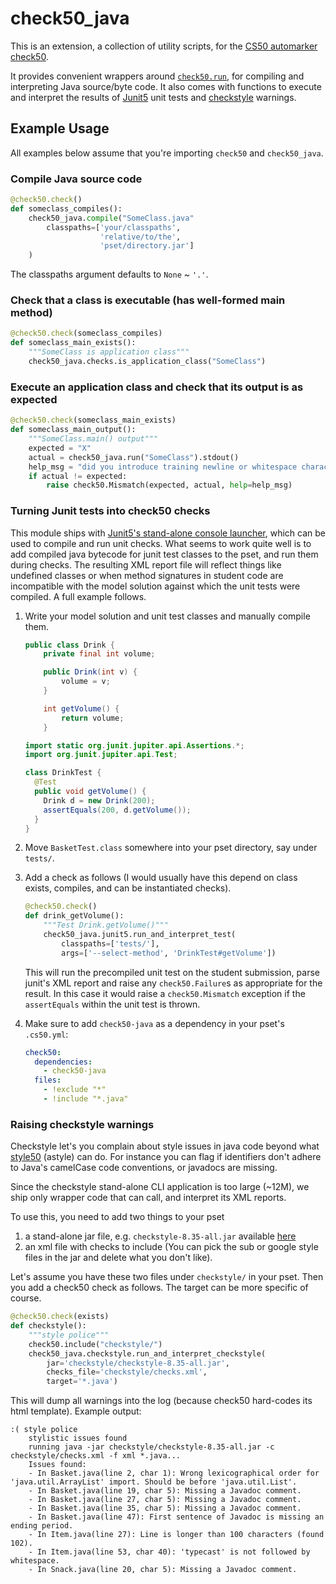 # check50_java

This is an extension, a collection of utility scripts, for the [CS50 automarker check50][check50].

It provides convenient wrappers around [`check50.run`][run], for compiling and interpreting Java source/byte code.
It also comes with functions to execute and interpret the results of [Junit5][junit] unit tests
and [checkstyle][checkstyle] warnings.


## Example Usage

All examples below assume that you're importing `check50` and `check50_java`.

### Compile Java source code

```python
@check50.check()
def someclass_compiles():
    check50_java.compile("SomeClass.java"
        classpaths=['your/classpaths',
                    'relative/to/the',
                    'pset/directory.jar']
    )
```
The classpaths argument defaults to `None` ~ `'.'`.

### Check that a class is executable (has well-formed main method)

```python
@check50.check(someclass_compiles)
def someclass_main_exists():
    """SomeClass is application class"""
    check50_java.checks.is_application_class("SomeClass")
```

### Execute an application class and check that its output is as expected

```python
@check50.check(someclass_main_exists)
def someclass_main_output():
    """SomeClass.main() output"""
    expected = "X"
    actual = check50_java.run("SomeClass").stdout()
    help_msg = "did you introduce training newline or whitespace characters?"
    if actual != expected:
        raise check50.Mismatch(expected, actual, help=help_msg)
```

### Turning Junit tests into check50 checks

This module ships with [Junit5's stand-alone console launcher][jcl], which can be used to compile and run unit checks. What seems to work quite well is to add compiled java bytecode for junit test classes to the pset,
and run them during checks. The resulting XML report file will reflect things like undefined classes or when method signatures in student code are incompatible with the model solution against which the unit tests were compiled.
A full example follows.

1. Write your model solution and unit test classes and manually compile them.

    ```java
    public class Drink {
        private final int volume;

        public Drink(int v) {
            volume = v;
        }

        int getVolume() {
            return volume;
        }
    ```

    ```java
    import static org.junit.jupiter.api.Assertions.*;
    import org.junit.jupiter.api.Test;

    class DrinkTest {
      @Test
      public void getVolume() {
        Drink d = new Drink(200);
        assertEquals(200, d.getVolume());
      }
    }
    ```

2.  Move `BasketTest.class` somewhere into your pset directory, say under `tests/`.
3.  Add a check as follows (I would usually have this depend on class exists, compiles, and can be instantiated checks).
    ```python
    @check50.check()
    def drink_getVolume():
        """Test Drink.getVolume()"""
        check50_java.junit5.run_and_interpret_test(
            classpaths=['tests/'],
            args=['--select-method', 'DrinkTest#getVolume'])
    ```
    This will run the precompiled unit test on the student submission, parse junit's XML report and raise any `check50.Failure`s as appropriate for the result. In this case it would raise a `check50.Mismatch` exception if the `assertEquals` within the unit test is thrown.

4. Make sure to add `check50-java` as a dependency in your pset's `.cs50.yml`:
    ```yml
    check50:
      dependencies:
        - check50-java
      files:
        - !exclude "*"
        - !include "*.java"
    ```

### Raising checkstyle warnings

Checkstyle let's you complain about style issues in java code beyond what [style50][style50] (astyle) can do.
For instance you can flag if identifiers don't adhere to Java's camelCase code conventions, or javadocs are missing.

Since the checkstyle stand-alone CLI application is too large (~12M), we ship only wrapper code that can call, and interpret its XML reports.

To use this, you need to add two things to your pset
1. a stand-alone jar file, e.g. `checkstyle-8.35-all.jar` available [here](https://github.com/checkstyle/checkstyle/releases/)
2. an xml file with checks to include (You can pick the sub or google style files in the jar and delete what you don't like).

Let's assume you have these two files under `checkstyle/` in your pset.
Then you add a check50 check as follows. The target can be more specific of course.

```python
@check50.check(exists)
def checkstyle():
    """style police"""
    check50.include("checkstyle/")
    check50_java.checkstyle.run_and_interpret_checkstyle(
        jar='checkstyle/checkstyle-8.35-all.jar',
        checks_file='checkstyle/checks.xml',
        target='*.java')
```

This will dump all warnings into the log (because check50 hard-codes its html template).
Example output:

```
:( style police
    stylistic issues found
    running java -jar checkstyle/checkstyle-8.35-all.jar -c checkstyle/checks.xml -f xml *.java...
    Issues found:
    - In Basket.java(line 2, char 1): Wrong lexicographical order for 'java.util.ArrayList' import. Should be before 'java.util.List'.
    - In Basket.java(line 19, char 5): Missing a Javadoc comment.
    - In Basket.java(line 27, char 5): Missing a Javadoc comment.
    - In Basket.java(line 35, char 5): Missing a Javadoc comment.
    - In Basket.java(line 47): First sentence of Javadoc is missing an ending period.
    - In Item.java(line 27): Line is longer than 100 characters (found 102).
    - In Item.java(line 53, char 40): 'typecast' is not followed by whitespace.
    - In Snack.java(line 20, char 5): Missing a Javadoc comment.
```



[checkstyle]: https://checkstyle.sourceforge.io/
[check50]: https://github.com/cs50/check50
[run]: https://cs50.readthedocs.io/projects/check50/en/latest/api/#check50.run
[junit]: https://junit.org/junit5
[jcl]: https://junit.org/junit5/docs/current/user-guide/#running-tests-console-launcher
[style50]: https://cs50.readthedocs.io/style50/
